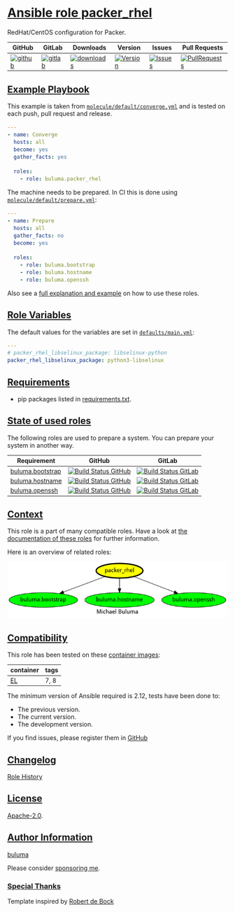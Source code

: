 # [Ansible role packer_rhel](#packer_rhel)

RedHat/CentOS configuration for Packer.

|GitHub|GitLab|Downloads|Version|Issues|Pull Requests|
|------|------|-------|-------|------|-------------|
|[![github](https://github.com/buluma/ansible-role-packer_rhel/workflows/Ansible%20Molecule/badge.svg)](https://github.com/buluma/ansible-role-packer_rhel/actions)|[![gitlab](https://gitlab.com/shadowwalker/ansible-role-packer_rhel/badges/master/pipeline.svg)](https://gitlab.com/shadowwalker/ansible-role-packer_rhel)|[![downloads](https://img.shields.io/ansible/role/d/4793)](https://galaxy.ansible.com/buluma/packer_rhel)|[![Version](https://img.shields.io/github/release/buluma/ansible-role-packer_rhel.svg)](https://github.com/buluma/ansible-role-packer_rhel/releases/)|[![Issues](https://img.shields.io/github/issues/buluma/ansible-role-packer_rhel.svg)](https://github.com/buluma/ansible-role-packer_rhel/issues/)|[![PullRequests](https://img.shields.io/github/issues-pr-closed-raw/buluma/ansible-role-packer_rhel.svg)](https://github.com/buluma/ansible-role-packer_rhel/pulls/)|

## [Example Playbook](#example-playbook)

This example is taken from [`molecule/default/converge.yml`](https://github.com/buluma/ansible-role-packer_rhel/blob/master/molecule/default/converge.yml) and is tested on each push, pull request and release.

```yaml
---
- name: Converge
  hosts: all
  become: yes
  gather_facts: yes

  roles:
    - role: buluma.packer_rhel
```

The machine needs to be prepared. In CI this is done using [`molecule/default/prepare.yml`](https://github.com/buluma/ansible-role-packer_rhel/blob/master/molecule/default/prepare.yml):

```yaml
---
- name: Prepare
  hosts: all
  gather_facts: no
  become: yes

  roles:
    - role: buluma.bootstrap
    - role: buluma.hostname
    - role: buluma.openssh
```

Also see a [full explanation and example](https://buluma.github.io/how-to-use-these-roles.html) on how to use these roles.

## [Role Variables](#role-variables)

The default values for the variables are set in [`defaults/main.yml`](https://github.com/buluma/ansible-role-packer_rhel/blob/master/defaults/main.yml):

```yaml
---
# packer_rhel_libselinux_package: libselinux-python
packer_rhel_libselinux_package: python3-libselinux
```

## [Requirements](#requirements)

- pip packages listed in [requirements.txt](https://github.com/buluma/ansible-role-packer_rhel/blob/master/requirements.txt).

## [State of used roles](#state-of-used-roles)

The following roles are used to prepare a system. You can prepare your system in another way.

| Requirement | GitHub | GitLab |
|-------------|--------|--------|
|[buluma.bootstrap](https://galaxy.ansible.com/buluma/bootstrap)|[![Build Status GitHub](https://github.com/buluma/ansible-role-bootstrap/workflows/Ansible%20Molecule/badge.svg)](https://github.com/buluma/ansible-role-bootstrap/actions)|[![Build Status GitLab](https://gitlab.com/shadowwalker/ansible-role-bootstrap/badges/master/pipeline.svg)](https://gitlab.com/shadowwalker/ansible-role-bootstrap)|
|[buluma.hostname](https://galaxy.ansible.com/buluma/hostname)|[![Build Status GitHub](https://github.com/buluma/ansible-role-hostname/workflows/Ansible%20Molecule/badge.svg)](https://github.com/buluma/ansible-role-hostname/actions)|[![Build Status GitLab](https://gitlab.com/shadowwalker/ansible-role-hostname/badges/master/pipeline.svg)](https://gitlab.com/shadowwalker/ansible-role-hostname)|
|[buluma.openssh](https://galaxy.ansible.com/buluma/openssh)|[![Build Status GitHub](https://github.com/buluma/ansible-role-openssh/workflows/Ansible%20Molecule/badge.svg)](https://github.com/buluma/ansible-role-openssh/actions)|[![Build Status GitLab](https://gitlab.com/shadowwalker/ansible-role-openssh/badges/master/pipeline.svg)](https://gitlab.com/shadowwalker/ansible-role-openssh)|

## [Context](#context)

This role is a part of many compatible roles. Have a look at [the documentation of these roles](https://buluma.github.io/) for further information.

Here is an overview of related roles:

![dependencies](https://raw.githubusercontent.com/buluma/ansible-role-packer_rhel/png/requirements.png "Dependencies")

## [Compatibility](#compatibility)

This role has been tested on these [container images](https://hub.docker.com/u/buluma):

|container|tags|
|---------|----|
|[EL](https://hub.docker.com/repository/docker/buluma/enterpriselinux/general)|7, 8|

The minimum version of Ansible required is 2.12, tests have been done to:

- The previous version.
- The current version.
- The development version.

If you find issues, please register them in [GitHub](https://github.com/buluma/ansible-role-packer_rhel/issues)

## [Changelog](#changelog)

[Role History](https://github.com/buluma/ansible-role-packer_rhel/blob/master/CHANGELOG.md)

## [License](#license)

[Apache-2.0](https://github.com/buluma/ansible-role-packer_rhel/blob/master/LICENSE).

## [Author Information](#author-information)

[buluma](https://buluma.github.io/)

Please consider [sponsoring me](https://github.com/sponsors/buluma).

### [Special Thanks](#special-thanks)

Template inspired by [Robert de Bock](https://github.com/robertdebock)

